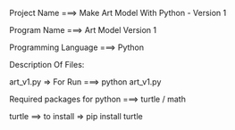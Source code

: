 Project Name ===> Make Art Model With Python - Version 1

Program Name ===> Art Model Version 1

Programming Language ===> Python

Description Of Files:

art_v1.py => For Run ===> python art_v1.py

Required packages for python ===> turtle / math

turtle ==> to install => pip install turtle
